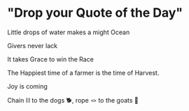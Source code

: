 # "Drop your Quote of the Day"

Little drops of water makes a might Ocean

Givers never lack

It takes Grace to win the Race

The Happiest time of a farmer is the time of Harvest.

Joy is coming

Chain ⛓️ to the dogs 🐕, rope 🪢 to the goats 🐐
